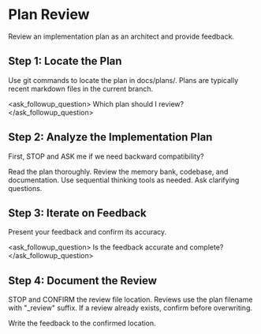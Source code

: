 # Plan Review

Review an implementation plan as an architect and provide feedback.

## Step 1: Locate the Plan
Use git commands to locate the plan in docs/plans/. Plans are typically recent markdown files in the current branch.

<ask_followup_question>
<question>Which plan should I review?</question>
</ask_followup_question>

## Step 2: Analyze the Implementation Plan
First, STOP and ASK me if we need backward compatibility?

Read the plan thoroughly. Review the memory bank, codebase, and documentation. Use sequential thinking tools as needed. Ask clarifying questions.

## Step 3: Iterate on Feedback
Present your feedback and confirm its accuracy.

<ask_followup_question>
<question>Is the feedback accurate and complete?</question>
</ask_followup_question>

## Step 4: Document the Review
STOP and CONFIRM the review file location. Reviews use the plan filename with "_review" suffix. If a review already exists, confirm before overwriting.

Write the feedback to the confirmed location.
